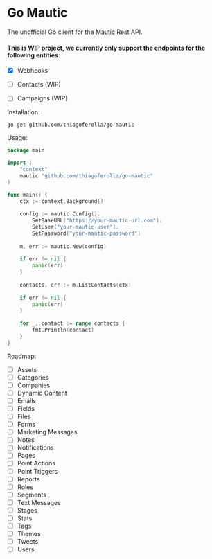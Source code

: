 # Go Mautic

The unofficial Go client for the [Mautic](https://www.mautic.org/) Rest API.

#### This is WIP project, we currently only support the endpoints for the following entities:
- [x] Webhooks
- [ ] Contacts (WIP)
- [ ] Campaigns (WIP)


Installation:
```
go get github.com/thiagoferolla/go-mautic
```

Usage:
```go
package main

import (
	"context"
	mautic "github.com/thiagoferolla/go-mautic"
)

func main() {
	ctx := context.Background()
	
	config := mautic.Config().
		SetBaseURL("https://your-mautic-url.com").
		SetUser("your-mautic-user").
		SetPassword("your-mautic-password")
	
	m, err := mautic.New(config)
	
	if err != nil {
		panic(err)
    }
	
	contacts, err := m.ListContacts(ctx)
	
	if err != nil {
        panic(err)
    }
	
	for _, contact := range contacts {
		fmt.Println(contact)
	}
}
```

Roadmap:
- [ ] Assets
- [ ] Categories
- [ ] Companies
- [ ] Dynamic Content
- [ ] Emails
- [ ] Fields
- [ ] Files
- [ ] Forms
- [ ] Marketing Messages
- [ ] Notes
- [ ] Notifications
- [ ] Pages
- [ ] Point Actions
- [ ] Point Triggers
- [ ] Reports
- [ ] Roles
- [ ] Segments
- [ ] Text Messages
- [ ] Stages
- [ ] Stats
- [ ] Tags
- [ ] Themes
- [ ] Tweets
- [ ] Users
